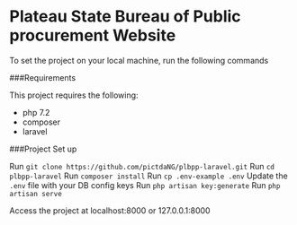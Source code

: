 # Plateau State Bureau of Public procurement Website



To set the project on your local machine, run the following commands

###Requirements

This project requires the following:
- php 7.2
- composer
- laravel

###Project Set up

Run `git clone https://github.com/pictdaNG/plbpp-laravel.git`
Run `cd plbpp-laravel`
Run `composer install`
Run `cp .env-example .env`
Update the `.env` file with your DB config keys
Run `php artisan key:generate`
Run `php artisan serve`

Access the project at localhost:8000 or 127.0.0.1:8000